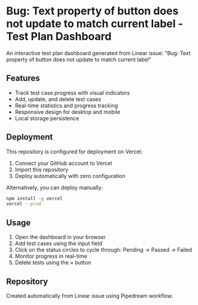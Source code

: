 # Bug: Text property of button does not update to match current label - Test Plan Dashboard

An interactive test plan dashboard generated from Linear issue: "Bug: Text property of button does not update to match current label"

## Features

- Track test case progress with visual indicators
- Add, update, and delete test cases
- Real-time statistics and progress tracking
- Responsive design for desktop and mobile
- Local storage persistence

## Deployment

This repository is configured for deployment on Vercel:

1. Connect your GitHub account to Vercel
2. Import this repository
3. Deploy automatically with zero configuration

Alternatively, you can deploy manually:
```bash
npm install -g vercel
vercel --prod
```

## Usage

1. Open the dashboard in your browser
2. Add test cases using the input field
3. Click on the status circles to cycle through: Pending → Passed → Failed
4. Monitor progress in real-time
5. Delete tests using the × button

## Repository

Created automatically from Linear issue using Pipedream workflow.
